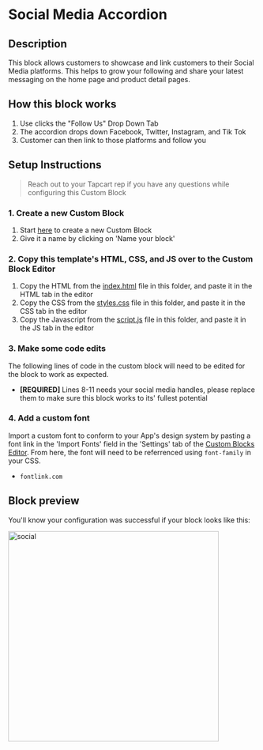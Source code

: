 # Social Media Accordion

## Description
This block allows customers to showcase and link customers to their Social Media platforms. This helps to grow your following and share your latest messaging on the home page and product detail pages.

## How this block works
1. Use clicks the "Follow Us" Drop Down Tab
2. The accordion drops down Facebook, Twitter, Instagram, and Tik Tok
3. Customer can then link to those platforms and follow you

## Setup Instructions
> Reach out to your Tapcart rep if you have any questions while configuring this Custom Block

### 1. Create a new Custom Block
1. Start [here](https://app.tapcart.com/custom-blocks) to create a new Custom Block
2. Give it a name by clicking on 'Name your block'

### 2. Copy this template's HTML, CSS, and JS over to the Custom Block Editor
1. Copy the HTML from the [index.html](#) file in this folder, and paste it in the HTML tab in the editor
2. Copy the CSS from the [styles.css](#) file in this folder, and paste it in the CSS tab in the editor
3. Copy the Javascript from the [script.js](#) file in this folder, and paste it in the JS tab in the editor

### 3. Make some code edits
The following lines of code in the custom block will need to be edited for the block to work as expected. 

- **[REQUIRED]** Lines 8-11 needs your social media handles, please replace them to make sure this block works to its' fullest potential

### 4. Add a custom font
Import a custom font to conform to your App's design system by pasting a font link in the 'Import Fonts' field in the 'Settings' tab of the [Custom Blocks Editor](https://app.tapcart.com/custom-blocks). From here, the font will need to be referrenced using `font-family` in your CSS.

- `fontlink.com`

## Block preview
You'll know your configuration was successful if your block looks like this:

<img width="426" alt="social" src="https://user-images.githubusercontent.com/122114430/229258832-ea61a108-39dc-404d-95e1-e8b70a2be666.png">


